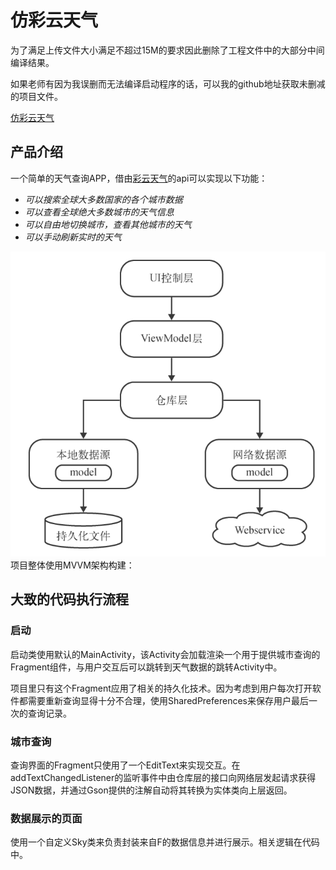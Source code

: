 # 仿彩云天气

为了满足上传文件大小满足不超过15M的要求因此删除了工程文件中的大部分中间编译结果。

如果老师有因为我误删而无法编译启动程序的话，可以我的github地址获取未删减的项目文件。

[仿彩云天气]()

## 产品介绍
一个简单的天气查询APP，借由[彩云天气](https://dashboard.caiyunapp.com/)的api可以实现以下功能：

- *可以搜索全球大多数国家的各个城市数据*
- *可以查看全球绝大多数城市的天气信息*
- *可以自由地切换城市，查看其他城市的天气*
- *可以手动刷新实时的天气*

![img](./screenshots/mvvm.png)
项目整体使用MVVM架构构建：

## 大致的代码执行流程
### 启动
启动类使用默认的MainActivity，该Activity会加载渲染一个用于提供城市查询的Fragment组件，与用户交互后可以跳转到天气数据的跳转Activity中。

项目里只有这个Fragment应用了相关的持久化技术。因为考虑到用户每次打开软件都需要重新查询显得十分不合理，使用SharedPreferences来保存用户最后一次的查询记录。

### 城市查询
查询界面的Fragment只使用了一个EditText来实现交互。在addTextChangedListener的监听事件中由仓库层的接口向网络层发起请求获得JSON数据，并通过Gson提供的注解自动将其转换为实体类向上层返回。

### 数据展示的页面
使用一个自定义Sky类来负责封装来自F的数据信息并进行展示。相关逻辑在代码中。
